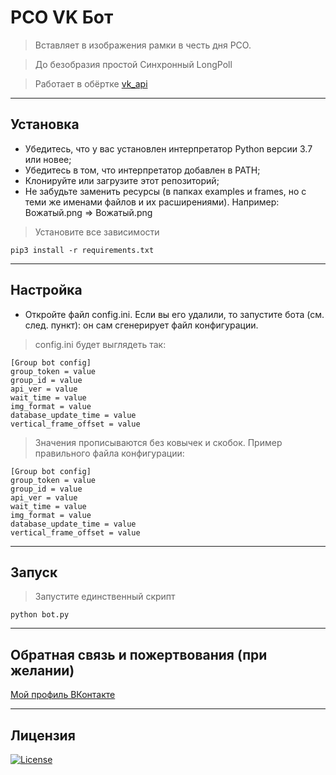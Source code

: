 РСО VK Бот
========================================================================================================================================

> Вставляет в изображения рамки в честь дня РСО.

> До безобразия простой Синхронный LongPoll

> Работает в обёртке [vk_api](https://github.com/python273/vk_api)

---

## Установка

- Убедитесь, что у вас установлен интерпретатор Python версии 3.7 или новее;
- Убедитесь в том, что интерпретатор добавлен в PATH;
- Клонируйте или загрузите этот репозиторий;
- Не забудьте заменить ресурсы (в папках examples и frames, но с теми же именами файлов и их расширениями). Например: Вожатый.png => Вожатый.png

> Установите все зависимости

```
pip3 install -r requirements.txt
```

---

## Настройка

- Откройте файл config.ini. Если вы его удалили, то запустите бота (см. след. пункт): он сам сгенерирует файл конфигурации.

> config.ini будет выглядеть так:

```
[Group bot config]
group_token = value
group_id = value
api_ver = value
wait_time = value
img_format = value
database_update_time = value
vertical_frame_offset = value
```

>Значения прописываются без ковычек и скобок.
>Пример правильного файла конфигурации:

```
[Group bot config]
group_token = value
group_id = value
api_ver = value
wait_time = value
img_format = value
database_update_time = value
vertical_frame_offset = value
```

---

## Запуск

> Запустите единственный скрипт

```
python bot.py
```

---

## Обратная связь и пожертвования (при желании)

[Мой профиль ВКонтакте](vk.com/fl1ckje)

---

## Лицензия

[![License](http://img.shields.io/:license-mit-blue.svg?style=flat-square)](http://badges.mit-license.org)

